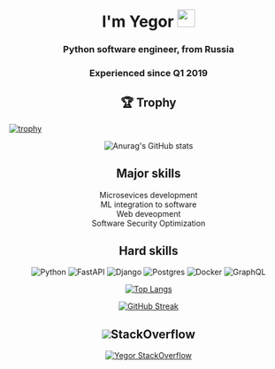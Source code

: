 <h1 align="center">I'm Yegor
<img src="https://github.com/blackcater/blackcater/raw/main/images/Hi.gif" height="32"/></h1>
<h3 align="center">Python software engineer, from Russia</h3>
<h3 align="center">Experienced since Q1 2019</h3>

<h2 align="center">🏆 Trophy</h2>

[![trophy](https://github-profile-trophy.vercel.app/?username=Mastermind-U&theme=onedark)](https://github.com/ryo-ma/github-profile-trophy)

<div class="container" align="center">
  
  ![Anurag's GitHub stats](https://github-readme-stats.vercel.app/api?username=Mastermind-U&show_icons=true&theme=radical)


<h2 align="center">Major skills</h2>
  <div>Microsevices development</div>
  <div>ML integration to software</div>
  <div>Web deveopment</div>
  <div>Software Security Optimization</div>


<h2>Hard skills</h2>

  ![Python](https://img.shields.io/badge/python-3670A0?style=for-the-badge&logo=python&logoColor=ffdd54)
  ![FastAPI](https://img.shields.io/badge/FastAPI-005571?style=for-the-badge&logo=fastapi)
  ![Django](https://img.shields.io/badge/django-%23092E20.svg?style=for-the-badge&logo=django&logoColor=white)
  ![Postgres](https://img.shields.io/badge/postgres-%23316192.svg?style=for-the-badge&logo=postgresql&logoColor=white)
  ![Docker](https://img.shields.io/badge/docker-%230db7ed.svg?style=for-the-badge&logo=docker&logoColor=white)
  ![GraphQL](https://img.shields.io/badge/-GraphQL-E10098?style=for-the-badge&logo=graphql&logoColor=white)


[![Top Langs](https://github-readme-stats.vercel.app/api/top-langs/?username=Mastermind-U&layout=compact)](https://github.com/anuraghazra/github-readme-stats)

[![GitHub Streak](https://github-readme-streak-stats.herokuapp.com/?user=Mastermind-U)](https://git.io/streak-stats)

<h2><img src="https://stackoverflow.com/favicon.ico">StackOverflow</h2>

[![Yegor StackOverflow](https://github-readme-stackoverflow.vercel.app/?userID=10530984&theme=dark)](https://stackoverflow.com/users/10530984/yegor)

</div>
<!--
**Mastermind-U/Mastermind-U** is a ✨ _special_ ✨ repository because its `README.md` (this file) appears on your GitHub profile.

Here are some ideas to get you started:

- 🔭 I’m currently working on ...
- 🌱 I’m currently learning ...
- 👯 I’m looking to collaborate on ...
- 🤔 I’m looking for help with ...
- 💬 Ask me about ...
- 📫 How to reach me: ...
- 😄 Pronouns: ...
- ⚡ Fun fact: ...
-->
